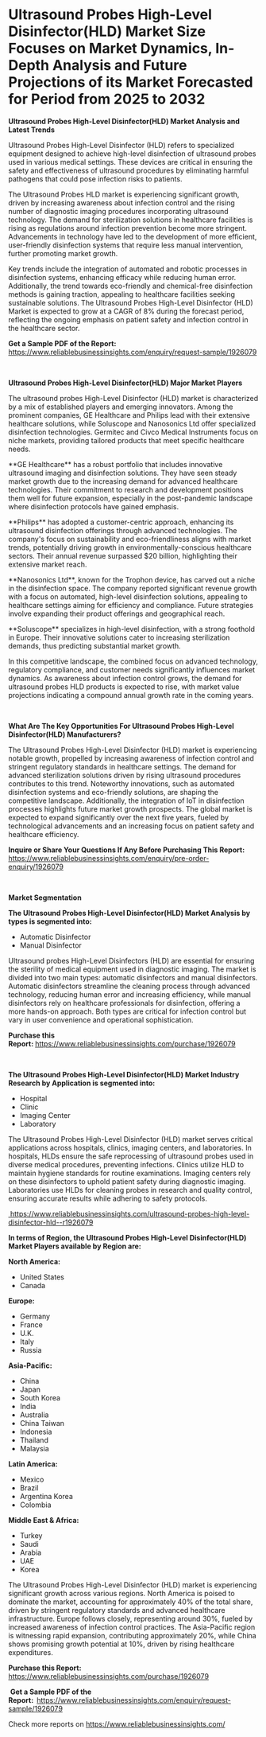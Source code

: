 <p><h1>Ultrasound Probes High-Level Disinfector(HLD) Market Size Focuses on Market Dynamics, In-Depth Analysis and Future Projections of its Market Forecasted for Period from 2025 to 2032</h1></p><p><strong>Ultrasound Probes High-Level Disinfector(HLD) Market Analysis and Latest Trends</strong></p>
<p><p>Ultrasound Probes High-Level Disinfector (HLD) refers to specialized equipment designed to achieve high-level disinfection of ultrasound probes used in various medical settings. These devices are critical in ensuring the safety and effectiveness of ultrasound procedures by eliminating harmful pathogens that could pose infection risks to patients. </p><p>The Ultrasound Probes HLD market is experiencing significant growth, driven by increasing awareness about infection control and the rising number of diagnostic imaging procedures incorporating ultrasound technology. The demand for sterilization solutions in healthcare facilities is rising as regulations around infection prevention become more stringent. Advancements in technology have led to the development of more efficient, user-friendly disinfection systems that require less manual intervention, further promoting market growth.</p><p>Key trends include the integration of automated and robotic processes in disinfection systems, enhancing efficacy while reducing human error. Additionally, the trend towards eco-friendly and chemical-free disinfection methods is gaining traction, appealing to healthcare facilities seeking sustainable solutions. The Ultrasound Probes High-Level Disinfector (HLD) Market is expected to grow at a CAGR of 8% during the forecast period, reflecting the ongoing emphasis on patient safety and infection control in the healthcare sector.</p></p>
<p><strong>Get a Sample PDF of the Report:&nbsp;</strong> <a href="https://www.reliablebusinessinsights.com/enquiry/request-sample/1926079?utm_campaign=2248&utm_medium=2&utm_source=Github&utm_content=ia&utm_term=28032025&utm_id=ultrasound-probes-high-level-disinfectorhld">https://www.reliablebusinessinsights.com/enquiry/request-sample/1926079</a></p>
<p>&nbsp;</p>
<p><strong>Ultrasound Probes High-Level Disinfector(HLD) Major Market Players</strong></p>
<p><p>The ultrasound probes High-Level Disinfector (HLD) market is characterized by a mix of established players and emerging innovators. Among the prominent companies, GE Healthcare and Philips lead with their extensive healthcare solutions, while Soluscope and Nanosonics Ltd offer specialized disinfection technologies. Germitec and Civco Medical Instruments focus on niche markets, providing tailored products that meet specific healthcare needs.</p><p>**GE Healthcare** has a robust portfolio that includes innovative ultrasound imaging and disinfection solutions. They have seen steady market growth due to the increasing demand for advanced healthcare technologies. Their commitment to research and development positions them well for future expansion, especially in the post-pandemic landscape where disinfection protocols have gained emphasis.</p><p>**Philips** has adopted a customer-centric approach, enhancing its ultrasound disinfection offerings through advanced technologies. The company's focus on sustainability and eco-friendliness aligns with market trends, potentially driving growth in environmentally-conscious healthcare sectors. Their annual revenue surpassed $20 billion, highlighting their extensive market reach.</p><p>**Nanosonics Ltd**, known for the Trophon device, has carved out a niche in the disinfection space. The company reported significant revenue growth with a focus on automated, high-level disinfection solutions, appealing to healthcare settings aiming for efficiency and compliance. Future strategies involve expanding their product offerings and geographical reach.</p><p>**Soluscope** specializes in high-level disinfection, with a strong foothold in Europe. Their innovative solutions cater to increasing sterilization demands, thus predicting substantial market growth.</p><p>In this competitive landscape, the combined focus on advanced technology, regulatory compliance, and customer needs significantly influences market dynamics. As awareness about infection control grows, the demand for ultrasound probes HLD products is expected to rise, with market value projections indicating a compound annual growth rate in the coming years.</p></p>
<p>&nbsp;</p>
<p><strong>What Are The Key Opportunities For Ultrasound Probes High-Level Disinfector(HLD) Manufacturers?</strong></p>
<p><p>The Ultrasound Probes High-Level Disinfector (HLD) market is experiencing notable growth, propelled by increasing awareness of infection control and stringent regulatory standards in healthcare settings. The demand for advanced sterilization solutions driven by rising ultrasound procedures contributes to this trend. Noteworthy innovations, such as automated disinfection systems and eco-friendly solutions, are shaping the competitive landscape. Additionally, the integration of IoT in disinfection processes highlights future market growth prospects. The global market is expected to expand significantly over the next five years, fueled by technological advancements and an increasing focus on patient safety and healthcare efficiency.</p></p>
<p><strong>Inquire or Share Your Questions If Any Before Purchasing This Report:</strong> <a href="https://www.reliablebusinessinsights.com/enquiry/pre-order-enquiry/1926079?utm_campaign=2248&utm_medium=2&utm_source=Github&utm_content=ia&utm_term=28032025&utm_id=ultrasound-probes-high-level-disinfectorhld">https://www.reliablebusinessinsights.com/enquiry/pre-order-enquiry/1926079</a></p>
<p>&nbsp;</p>
<p><strong>Market Segmentation</strong></p>
<p><strong>The Ultrasound Probes High-Level Disinfector(HLD) Market Analysis by types is segmented into:</strong></p>
<p><ul><li>Automatic Disinfector</li><li>Manual Disinfector</li></ul></p>
<p><p>Ultrasound probes High-Level Disinfectors (HLD) are essential for ensuring the sterility of medical equipment used in diagnostic imaging. The market is divided into two main types: automatic disinfectors and manual disinfectors. Automatic disinfectors streamline the cleaning process through advanced technology, reducing human error and increasing efficiency, while manual disinfectors rely on healthcare professionals for disinfection, offering a more hands-on approach. Both types are critical for infection control but vary in user convenience and operational sophistication.</p></p>
<p><strong>Purchase this Report:&nbsp;</strong><a href="https://www.reliablebusinessinsights.com/purchase/1926079?utm_campaign=2248&utm_medium=2&utm_source=Github&utm_content=ia&utm_term=28032025&utm_id=ultrasound-probes-high-level-disinfectorhld">https://www.reliablebusinessinsights.com/purchase/1926079</a></p>
<p>&nbsp;</p>
<p><strong>The Ultrasound Probes High-Level Disinfector(HLD) Market Industry Research by Application is segmented into:</strong></p>
<p><ul><li>Hospital</li><li>Clinic</li><li>Imaging Center</li><li>Laboratory</li></ul></p>
<p><p>The Ultrasound Probes High-Level Disinfector (HLD) market serves critical applications across hospitals, clinics, imaging centers, and laboratories. In hospitals, HLDs ensure the safe reprocessing of ultrasound probes used in diverse medical procedures, preventing infections. Clinics utilize HLD to maintain hygiene standards for routine examinations. Imaging centers rely on these disinfectors to uphold patient safety during diagnostic imaging. Laboratories use HLDs for cleaning probes in research and quality control, ensuring accurate results while adhering to safety protocols.</p></p>
<p><a href="https://www.reliablebusinessinsights.com/ultrasound-probes-high-level-disinfector-hld--r1926079?utm_campaign=2248&utm_medium=2&utm_source=Github&utm_content=ia&utm_term=28032025&utm_id=ultrasound-probes-high-level-disinfectorhld">&nbsp;https://www.reliablebusinessinsights.com/ultrasound-probes-high-level-disinfector-hld--r1926079</a></p>
<p><strong>In terms of Region, the Ultrasound Probes High-Level Disinfector(HLD) Market Players available by Region are:</strong></p>
<p>
    <p> <strong> North America: </strong>
        <ul>
            <li>United States</li>
            <li>Canada</li>
        </ul>
        </p> 
    <p> <strong> Europe: </strong>
        <ul>
            <li>Germany</li>
            <li>France</li>
            <li>U.K.</li>
            <li>Italy</li>
            <li>Russia</li>
        </ul>
        </p> 
    <p> <strong> Asia-Pacific: </strong>
        <ul>
            <li>China</li>
            <li>Japan</li>
            <li>South Korea</li>
            <li>India</li>
            <li>Australia</li>
            <li>China Taiwan</li>
            <li>Indonesia</li>
            <li>Thailand</li>
            <li>Malaysia</li>
        </ul>
        </p> 
    <p> <strong> Latin America: </strong>
        <ul>
            <li>Mexico</li>
            <li>Brazil</li>
            <li>Argentina Korea</li>
            <li>Colombia</li>
        </ul>
        </p> 
    <p> <strong> Middle East & Africa: </strong>
        <ul>
            <li>Turkey</li>
            <li>Saudi</li>
            <li>Arabia</li>
            <li>UAE</li>
            <li>Korea</li>
        </ul>
    </p>
    </p>
<p><p>The Ultrasound Probes High-Level Disinfector (HLD) market is experiencing significant growth across various regions. North America is poised to dominate the market, accounting for approximately 40% of the total share, driven by stringent regulatory standards and advanced healthcare infrastructure. Europe follows closely, representing around 30%, fueled by increased awareness of infection control practices. The Asia-Pacific region is witnessing rapid expansion, contributing approximately 20%, while China shows promising growth potential at 10%, driven by rising healthcare expenditures.</p></p>
<p><strong>Purchase this Report: </strong><a href="https://www.reliablebusinessinsights.com/purchase/1926079?utm_campaign=2248&utm_medium=2&utm_source=Github&utm_content=ia&utm_term=28032025&utm_id=ultrasound-probes-high-level-disinfectorhld">https://www.reliablebusinessinsights.com/purchase/1926079</a></p>
<p>&nbsp;<strong>Get a Sample PDF of the Report:&nbsp;&nbsp;</strong><a href="https://www.reliablebusinessinsights.com/enquiry/request-sample/1926079?utm_campaign=2248&utm_medium=2&utm_source=Github&utm_content=ia&utm_term=28032025&utm_id=ultrasound-probes-high-level-disinfectorhld">https://www.reliablebusinessinsights.com/enquiry/request-sample/1926079</a></p>
<p><strong></strong></p>
<p>Check more reports on <a href="https://www.reliablebusinessinsights.com/?utm_campaign=2248&utm_medium=2&utm_source=Github&utm_content=ia&utm_term=28032025&utm_id=ultrasound-probes-high-level-disinfectorhld">https://www.reliablebusinessinsights.com/</a></p>